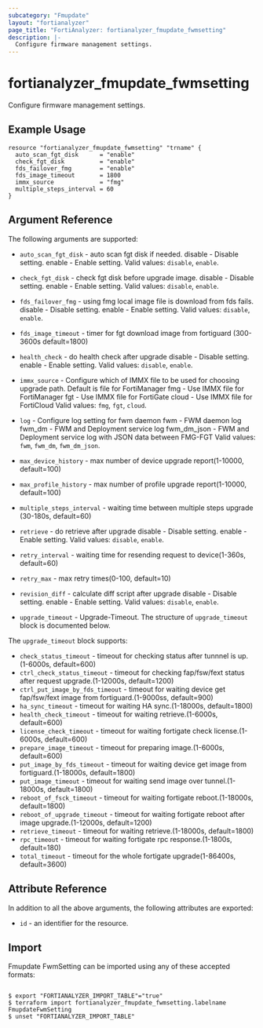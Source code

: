 ```yaml
---
subcategory: "Fmupdate"
layout: "fortianalyzer"
page_title: "FortiAnalyzer: fortianalyzer_fmupdate_fwmsetting"
description: |-
  Configure firmware management settings.
---
```


# fortianalyzer_fmupdate_fwmsetting
Configure firmware management settings.

## Example Usage

```hcl
resource "fortianalyzer_fmupdate_fwmsetting" "trname" {
  auto_scan_fgt_disk      = "enable"
  check_fgt_disk          = "enable"
  fds_failover_fmg        = "enable"
  fds_image_timeout       = 1800
  immx_source             = "fmg"
  multiple_steps_interval = 60
}
```

## Argument Reference


The following arguments are supported:


* `auto_scan_fgt_disk` - auto scan fgt disk if needed. disable - Disable setting. enable - Enable setting. Valid values: `disable`, `enable`.

* `check_fgt_disk` - check fgt disk before upgrade image. disable - Disable setting. enable - Enable setting. Valid values: `disable`, `enable`.

* `fds_failover_fmg` - using fmg local image file is download from fds fails. disable - Disable setting. enable - Enable setting. Valid values: `disable`, `enable`.

* `fds_image_timeout` - timer for fgt download image from fortiguard (300-3600s default=1800)
* `health_check` - do health check after upgrade disable - Disable setting. enable - Enable setting. Valid values: `disable`, `enable`.

* `immx_source` - Configure which of IMMX file to be used for choosing upgrade path. Default is file for FortiManager fmg - Use IMMX file for FortiManager fgt - Use IMMX file for FortiGate cloud - Use IMMX file for FortiCloud Valid values: `fmg`, `fgt`, `cloud`.

* `log` - Configure log setting for fwm daemon fwm - FWM daemon log fwm_dm - FWM and Deployment service log fwm_dm_json - FWM and Deployment service log with JSON data between FMG-FGT Valid values: `fwm`, `fwm_dm`, `fwm_dm_json`.

* `max_device_history` - max number of device upgrade report(1-10000, default=100)
* `max_profile_history` - max number of profile upgrade report(1-10000, default=100)
* `multiple_steps_interval` - waiting time between multiple steps upgrade (30-180s, default=60)
* `retrieve` - do retrieve after upgrade disable - Disable setting. enable - Enable setting. Valid values: `disable`, `enable`.

* `retry_interval` - waiting time for resending request to device(1-360s, default=60)
* `retry_max` - max retry times(0-100, default=10)
* `revision_diff` - calculate diff script after upgrade disable - Disable setting. enable - Enable setting. Valid values: `disable`, `enable`.

* `upgrade_timeout` - Upgrade-Timeout. The structure of `upgrade_timeout` block is documented below.

The `upgrade_timeout` block supports:

* `check_status_timeout` - timeout for checking status after tunnnel is up.(1-6000s, default=600)
* `ctrl_check_status_timeout` - timeout for checking fap/fsw/fext status after request upgrade.(1-12000s, default=1200)
* `ctrl_put_image_by_fds_timeout` - timeout for waiting device get fap/fsw/fext image from fortiguard.(1-9000ss, default=900)
* `ha_sync_timeout` - timeout for waiting HA sync.(1-18000s, default=1800)
* `health_check_timeout` - timeout for waiting retrieve.(1-6000s, default=600)
* `license_check_timeout` - timeout for waiting fortigate check license.(1-6000s, default=600)
* `prepare_image_timeout` - timeout for preparing image.(1-6000s, default=600)
* `put_image_by_fds_timeout` - timeout for waiting device get image from fortiguard.(1-18000s, default=1800)
* `put_image_timeout` - timeout for waiting send image over tunnel.(1-18000s, default=1800)
* `reboot_of_fsck_timeout` - timeout for waiting fortigate reboot.(1-18000s, default=1800)
* `reboot_of_upgrade_timeout` - timeout for waiting fortigate reboot after image upgrade.(1-12000s, default=1200)
* `retrieve_timeout` - timeout for waiting retrieve.(1-18000s, default=1800)
* `rpc_timeout` - timeout for waiting fortigate rpc response.(1-1800s, default=180)
* `total_timeout` - timeout for the whole fortigate upgrade(1-86400s, default=3600)


## Attribute Reference

In addition to all the above arguments, the following attributes are exported:
* `id` - an identifier for the resource.

## Import

Fmupdate FwmSetting can be imported using any of these accepted formats:
```

$ export "FORTIANALYZER_IMPORT_TABLE"="true"
$ terraform import fortianalyzer_fmupdate_fwmsetting.labelname FmupdateFwmSetting
$ unset "FORTIANALYZER_IMPORT_TABLE"
```


